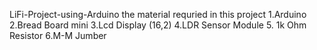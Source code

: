 LiFi-Project-using-Arduino
the material requried in this project
1.Arduino
2.Bread Board mini
3.Lcd Display (16,2)
4.LDR Sensor Module
5. 1k Ohm Resistor
6.M-M Jumber

